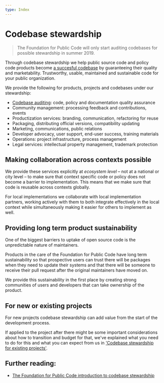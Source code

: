 ```yaml
---
type: Index
---
```


# Codebase stewardship

> The Foundation for Public Code will only start auditing codebases for possible stewardship in summer 2019.

Through codebase stewardship we help public source code and policy code products become [a succesful codebase](success-for-a-codebase.md) by guaranteeing their quality and marketability. Trustworthy, usable, maintained and sustainable code for your public organization.

We provide the following for products, projects and codebases under our stewardship:

* [Codebase auditing](../codebase-auditing/index.md): code, policy and documentation quality assurance
* Community management: processing feedback and contributions, events
* Productization services: branding, communication, refactoring for reuse
* Packaging, distributing official versions, compatibility updating
* Marketing, communications, public relations
* Developer advocacy, user support, end-user success, training materials
* Operations: project infrastructure, process management
* Legal services: intellectual property management, trademark protection

## Making collaboration across contexts possible

We provide these services explicitly at _ecosystem level_ – not at a national or city level – to make sure that context specific code or policy does not become a barrier to implementation.
This means that we make sure that code is reusable across contexts globally.

For local implementations we collaborate with local implementation partners, working actively with them to both integrate effectively in the local context while simultaneously making it easier for others to implement as well.

## Providing long term product sustainability

One of the biggest barriers to uptake of open source code is the unpredictable nature of maintainers.

Products in the care of the Foundation for Public Code have long term sustainability so that prospective users can trust there will be packages when they need to update their systems and that there will be someone to receive their pull request after the original maintainers have moved on.

We provide this sustainability in the first place by creating strong communities of users and developers that can take ownership of the product.

## For new or existing projects

For new projects codebase stewardship can add value from the start of the development process.

If applied to the project after there might be some important considerations about how to transition and budget for that, we've explained what you need to do for this and what you can expect from us in ['Codebase stewardship for existing projects'](for-existing-projects.md).

## Further reading:

* [The Foundation for Public Code introduction to codebase stewardship](https://publiccode.net/codebase-stewardship/)
